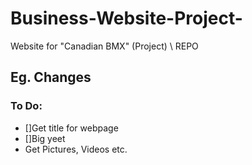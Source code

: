 # Business-Website-Project-
Website for "Canadian BMX" (Project) \\ REPO

## Eg. Changes


### To Do:
 - []Get title for webpage
  - []Big yeet
 - Get Pictures, Videos etc.
